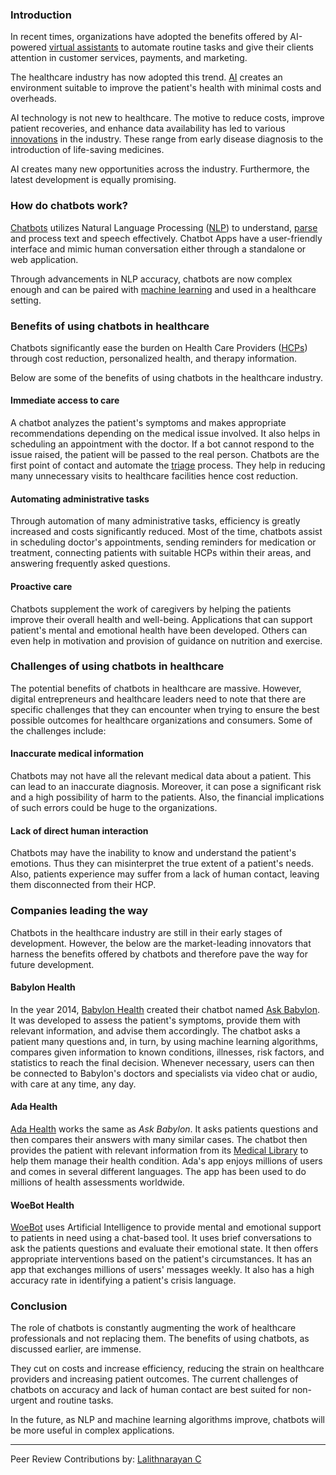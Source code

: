 ﻿### Introduction
In recent times, organizations have adopted the benefits offered by AI-powered [virtual assistants](https://searchcustomerexperience.techtarget.com/definition/virtual-assistant-AI-assistant) to automate routine tasks and give their clients attention in customer services, payments, and marketing.

The healthcare industry has now adopted this trend. [AI](https://www.ibm.com/cloud/learn/what-is-artificial-intelligence) creates an environment suitable to improve the patient's health with minimal costs and overheads.

AI technology is not new to healthcare. The motive to reduce costs, improve patient recoveries, and enhance data availability has led to various [innovations](https://innolytics-innovation.com/what-is-innovation/) in the industry. These range from early disease diagnosis to the introduction of life-saving medicines.

AI creates many new opportunities across the industry. Furthermore, the latest development is equally promising.

### How do chatbots work?
[Chatbots](https://www.drift.com/learn/chatbot/) utilizes Natural Language Processing ([NLP](https://machinelearningmastery.com/natural-language-processing/)) to understand, [parse](https://techterms.com/definition/parse) and process text and speech effectively. Chatbot Apps have a user-friendly interface and mimic human conversation either through a standalone or web application.

Through advancements in NLP accuracy, chatbots are now complex enough and can be paired with [machine learning](https://www.ibm.com/cloud/learn/machine-learning) and used in a healthcare setting.

### Benefits of using chatbots in healthcare
Chatbots significantly ease the burden on Health Care Providers ([HCPs](https://www.cdc.gov/infectioncontrol/guidelines/healthcare-personnel/appendix/terminology.html)) through cost reduction, personalized health, and therapy information.

Below are some of the benefits of using chatbots in the healthcare industry.

#### Immediate access to care
A chatbot analyzes the patient's symptoms and makes appropriate recommendations depending on the medical issue involved. It also helps in scheduling an appointment with the doctor. If a bot cannot respond to the issue raised, the patient will be passed to the real person.
Chatbots are the first point of contact and automate the [triage](https://www.medicinenet.com/triage/definition.htm) process. They help in reducing many unnecessary visits to healthcare facilities hence cost reduction.

#### Automating administrative tasks
Through automation of many administrative tasks, efficiency is greatly increased and costs significantly reduced. Most of the time, chatbots assist in scheduling doctor's appointments, sending reminders for medication or treatment, connecting patients with suitable HCPs within their areas, and answering frequently asked questions.

#### Proactive care
Chatbots supplement the work of caregivers by helping the patients improve their overall health and well-being. Applications that can support patient's mental and emotional health have been developed. Others can even help in motivation and provision of guidance on nutrition and exercise.

### Challenges of using chatbots in healthcare
The potential benefits of chatbots in healthcare are massive. However, digital entrepreneurs and healthcare leaders need to note that there are specific challenges that they can encounter when trying to ensure the best possible outcomes for healthcare organizations and consumers. Some of the challenges include:

#### Inaccurate medical information
Chatbots may not have all the relevant medical data about a patient. This can lead to an inaccurate diagnosis. Moreover, it can pose a significant risk and a high possibility of harm to the patients. Also, the financial implications of such errors could be huge to the organizations.

#### Lack of direct human interaction
Chatbots may have the inability to know and understand the patient's emotions. Thus they can misinterpret the true extent of a patient's needs. Also, patients experience may suffer from a lack of human contact, leaving them disconnected from their HCP.

### Companies leading the way
Chatbots in the healthcare industry are still in their early stages of development. However, the below are the market-leading innovators that harness the benefits offered by chatbots and therefore pave the way for future development.

#### Babylon Health
In the year 2014, [Babylon Health](https://www.babylonhealth.com/) created their chatbot named [Ask Babylon](https://www.babylonhealth.com/product/ask-babylon). It was developed to assess the patient's symptoms, provide them with relevant information, and advise them accordingly. The chatbot asks a patient many questions and, in turn, by using machine learning algorithms, compares given information to known conditions, illnesses, risk factors, and statistics to reach the final decision. Whenever necessary, users can then be connected to Babylon's doctors and specialists via video chat or audio, with care at any time, any day.

#### Ada Health
[Ada Health](https://ada.com/) works the same as *Ask Babylon*. It asks patients questions and then compares their answers with many similar cases. The chatbot then provides the patient with relevant information from its [Medical Library](https://ada.com/conditions/) to help them manage their health condition. Ada's app enjoys millions of users and comes in several different languages. The app has been used to do millions of health assessments worldwide.

#### WoeBot Health
[WoeBot](https://woebothealth.com/) uses Artificial Intelligence to provide mental and emotional support to patients in need using a chat-based tool. It uses brief conversations to ask the patients questions and evaluate their emotional state. It then offers appropriate interventions based on the patient's circumstances. It has an app that exchanges millions of users' messages weekly. It also has a high accuracy rate in identifying a patient's crisis language.

### Conclusion
The role of chatbots is constantly augmenting the work of healthcare professionals and not replacing them. The benefits of using chatbots, as discussed earlier, are immense.

They cut on costs and increase efficiency, reducing the strain on healthcare providers and increasing patient outcomes. The current challenges of chatbots on accuracy and lack of human contact are best suited for non-urgent and routine tasks. 

In the future, as NLP and machine learning algorithms improve, chatbots will be more useful in complex applications.

---
Peer Review Contributions by: [Lalithnarayan C](/engineering-education/authors/lalithnarayan-c/)
